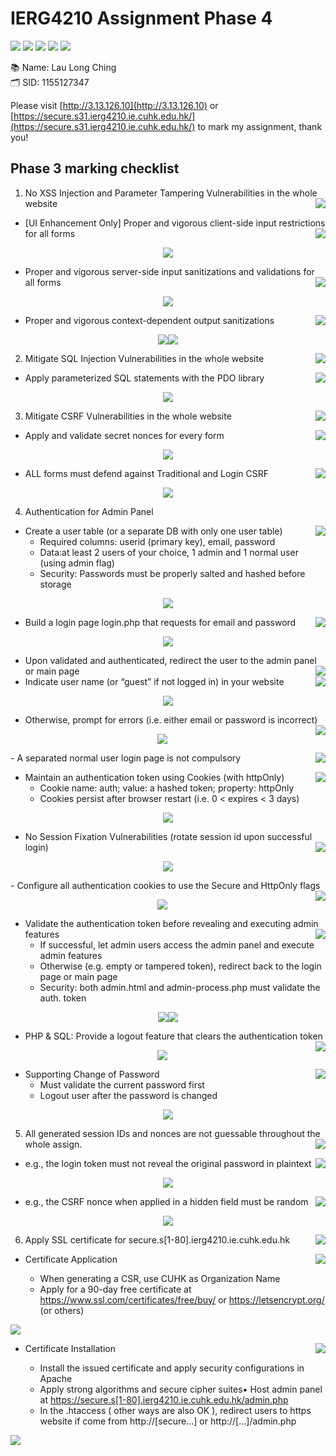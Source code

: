 # IERG4210 Assignment Phase 4

<img src="https://img.shields.io/badge/Bootstrap-563D7C?style=for-the-badge&logo=bootstrap&logoColor=white" /> <img src="https://img.shields.io/badge/jQuery-0769AD?style=for-the-badge&logo=jquery&logoColor=white" /> <img src="https://img.shields.io/badge/JavaScript-323330?style=for-the-badge&logo=javascript&logoColor=F7DF1E" /> <img src="https://img.shields.io/badge/CSS3-1572B6?style=for-the-badge&logo=css3&logoColor=white" /> <img src="https://img.shields.io/badge/PHP-777BB4?style=for-the-badge&logo=php&logoColor=white" />

📚 Name: Lau Long Ching </br>
🗂️ SID: 1155127347

Please visit [http://3.13.126.10](http://3.13.126.10) or [https://secure.s31.ierg4210.ie.cuhk.edu.hk/](https://secure.s31.ierg4210.ie.cuhk.edu.hk/) to mark my assignment, thank you!

## Phase 3 marking checklist
1. No XSS Injection and Parameter Tampering Vulnerabilities in the whole website <img src="https://img.shields.io/badge/-complete-green" align="right" /></br>

- [UI Enhancement Only] Proper and vigorous client-side input restrictions for all forms <img src="https://img.shields.io/badge/-complete-green" align="right" />

<p align="center">
<img src="./assignment/2.png" align="center" /></br>
</p>

- Proper and vigorous server-side input sanitizations and validations for all forms <img src="https://img.shields.io/badge/-complete-green" align="right" />

<p align="center">
<img src="./assignment/1.png" align="center" /></br>
</p>

- Proper and vigorous context-dependent output sanitizations <img src="https://img.shields.io/badge/-complete-green" align="right" />

<p align="center">
<img src="./assignment/3.png" align="center" /><img src="./assignment/4.png" align="center" /></br>
</p>
 
2. Mitigate SQL Injection Vulnerabilities in the whole website <img src="https://img.shields.io/badge/-complete-green" align="right" /></br>

- Apply parameterized SQL statements with the PDO library <img src="https://img.shields.io/badge/-complete-green" align="right" /></br>

<p align="center">
<img src="./assignment/5.png" align="center" /></br>
</p>

3. Mitigate CSRF Vulnerabilities in the whole website <img src="https://img.shields.io/badge/-complete-green" align="right" /></br>

- Apply and validate secret nonces for every form <img src="https://img.shields.io/badge/-complete-green" align="right" /></br>

<p align="center">
<img src="./assignment/6.png" align="center" /></br>
</p>

- ALL forms must defend against Traditional and Login CSRF <img src="https://img.shields.io/badge/-complete-green" align="right" /></br>

<p align="center">
<img src="./assignment/7.png" align="center" /></br>
</p>


4. Authentication for Admin Panel

- Create a user table (or a separate DB with only one user table)  <img src="https://img.shields.io/badge/-complete-green" align="right" /></br>
  - Required columns: userid (primary key), email, password
  - Data:at least 2 users of your choice, 1 admin and 1 normal user (using admin flag)
  - Security: Passwords must be properly salted and hashed before storage

<p align="center">
<img src="./assignment/8.png" align="center" /></br>
</p>

- Build a login page login.php that requests for email and password <img src="https://img.shields.io/badge/-complete-green" align="right" /></br>

<p align="center">
<img src="./assignment/9.png" align="center" /></br>
</p>

  - Upon validated and authenticated, redirect the user to the admin panel or main page <img src="https://img.shields.io/badge/-complete-green" align="right" /></br>
  - Indicate user name (or “guest” if not logged in) in your website <img src="https://img.shields.io/badge/-complete-green" align="right" /></br>

<p align="center">
<img src="./assignment/10.png" align="center" /></br>
</p>

  - Otherwise, prompt for errors (i.e. either email or password is incorrect) <img src="https://img.shields.io/badge/-complete-green" align="right" /></br>

  <p align="center">
<img src="./assignment/11.png" align="center" /></br>
</p>
  - A separated normal user login page is not compulsory <img src="https://img.shields.io/badge/-complete-green" align="right" /></br>

- Maintain an authentication token using Cookies (with httpOnly) <img src="https://img.shields.io/badge/-complete-green" align="right" /></br>
  - Cookie name: auth; value: a hashed token; property: httpOnly
  - Cookies persist after browser restart (i.e. 0 < expires < 3 days)
<p align="center">
<img src="./assignment/12.png" align="center" /></br>
</p>

  - No Session Fixation Vulnerabilities (rotate session id upon successful login) <img src="https://img.shields.io/badge/-complete-green" align="right" /></br>

<p align="center">
<img src="./assignment/14.png" align="center" /></br>
</p>
  - Configure all authentication cookies to use the Secure and HttpOnly flags <img src="https://img.shields.io/badge/-complete-green" align="right" /></br>

  <p align="center">
<img src="./assignment/13.png" align="center" /></br>
</p>

- Validate the authentication token before revealing and executing admin features <img src="https://img.shields.io/badge/-complete-green" align="right" /></br>
  - If successful, let admin users access the admin panel and execute admin features
  - Otherwise (e.g. empty or tampered token), redirect back to the login page or main page
  - Security: both admin.html and admin-process.php must validate the auth. token
<p align="center">
<img src="./assignment/15.png" align="center" /><img src="./assignment/16.png" align="center" /></br>
</p>


- PHP & SQL: Provide a logout feature that clears the authentication token <img src="https://img.shields.io/badge/-complete-green" align="right" /></br>
<p align="center">
<img src="./assignment/17.png" align="center" /></br>
</p>

- Supporting Change of Password <img src="https://img.shields.io/badge/-complete-green" align="right" /></br>
  - Must validate the current password first
  - Logout user after the password is changed

<p align="center">
<img src="./assignment/18.png" align="center" /></br>
</p>

5. All generated session IDs and nonces are not guessable throughout the whole assign. <img src="https://img.shields.io/badge/-complete-green" align="right" /></br>

- e.g., the login token must not reveal the original password in plaintext <img src="https://img.shields.io/badge/-complete-green" align="right" /></br>

<p align="center">
<img src="./assignment/19.png" align="center" /></br>
</p>

- e.g., the CSRF nonce when applied in a hidden field must be random <img src="https://img.shields.io/badge/-complete-green" align="right" /></br>
<p align="center">
<img src="./assignment/20.png" align="center" /></br>
</p>


6. Apply SSL certificate for secure.s[1-80].ierg4210.ie.cuhk.edu.hk <img src="https://img.shields.io/badge/-complete-green" align="right" /></br>

- Certificate Application <img src="https://img.shields.io/badge/-complete-green" align="right" /></br>
  - When generating a CSR, use CUHK as Organization Name
  - Apply for a 90-day free certificate at https://www.ssl.com/certificates/free/buy/ or https://letsencrypt.org/ (or others)

  <p align="center">
<img src="./assignment/21.png" align="center" /></br>
</p>


- Certificate Installation <img src="https://img.shields.io/badge/-complete-green" align="right" /></br>
  - Install the issued certificate and apply security configurations in Apache
  - Apply strong algorithms and secure cipher suites▪ Host admin panel at https://secure.s[1-80].ierg4210.ie.cuhk.edu.hk/admin.php
  - In the .htaccess  ( other ways are also OK ), redirect users to https website if come from http://[secure...] or http://[...]/admin.php 

  <p align="center">
<img src="./assignment/22.png" align="center" /></br>
</p>
